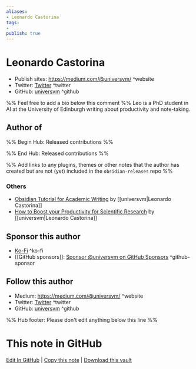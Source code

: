 ```yaml
---
aliases:
- Leonardo Castorina
tags:
- 
publish: true
---
```


# Leonardo Castorina

- Publish sites: <https://medium.com/@universvm/> ^website
- Twitter: [Twitter](https://twitter.com/leocastorina/) ^twitter
- GitHub: [universvm](https://github.com/universvm/) ^github


%% Feel free to add a bio below this comment %%
Leo is a PhD student in AI at the University of Edinburgh writing about productivity and note-taking.

## Author of

%% Begin Hub: Released contributions %%

%% End Hub: Released contributions %%

%% Add links to any plugins, themes or other notes that the author has created but are not (yet) included in the `obsidian-releases` repo %%

<!--
### Unlisted plugins
-->


### Others
- [Obsidian Tutorial for Academic Writing](https://betterhumans.pub/obsidian-tutorial-for-academic-writing-87b038060522) by [[universvm|Leonardo Castorina]]
- [How to Boost your Productivity for Scientific Research](https://betterhumans.pub/how-to-boost-your-productivity-for-scientific-research-using-obsidian-fe85c98c63c8) by [[universvm|Leonardo Castorina]]

## Sponsor this author
- [Ko-Fi](https://ko-fi.com/leocastorina) ^ko-fi
- [[GitHub sponsors]]: [Sponsor @universvm on GitHub Sponsors](https://github.com/sponsors/universvm) ^github-sponsor

<!-- - [[PayPal]]: <https://> ^paypal-->
<!-- - [[Patreon]]: <https://> ^patreon-->

## Follow this author
- Medium: <https://medium.com/@universvm/> ^website
- Twitter: [Twitter](https://twitter.com/leocastorina/) ^twitter
- GitHub: [universvm](https://github.com/universvm/) ^github
<!-- - ... -->

%% Hub footer: Please don't edit anything below this line %%

# This note in GitHub

<span class="git-footer">[Edit In GitHub](https://github.dev/obsidian-community/obsidian-hub/blob/main/01%20-%20Community/People/universvm.md "git-hub-edit-note") | [Copy this note](https://raw.githubusercontent.com/obsidian-community/obsidian-hub/main/01%20-%20Community/People/universvm.md "git-hub-copy-note") | [Download this vault](https://github.com/obsidian-community/obsidian-hub/archive/refs/heads/main.zip "git-hub-download-vault") </span>
